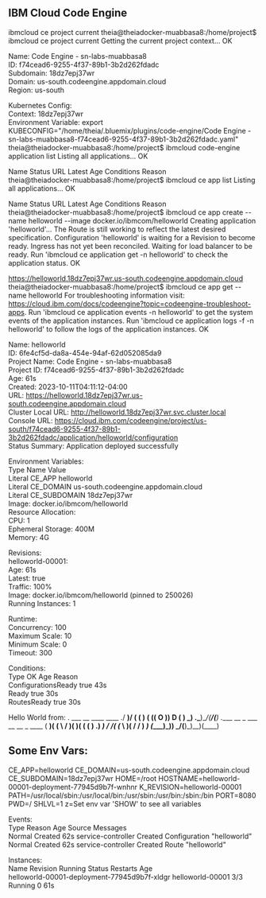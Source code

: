 ## IBM Cloud Code Engine

ibmcloud ce project current
theia@theiadocker-muabbasa8:/home/project$ ibmcloud ce project current
Getting the current project context...
OK

Name:       Code Engine - sn-labs-muabbasa8  
ID:         f74cead6-9255-4f37-89b1-3b2d262fdadc  
Subdomain:  18dz7epj37wr  
Domain:     us-south.codeengine.appdomain.cloud  
Region:     us-south  

Kubernetes Config:    
Context:               18dz7epj37wr  
Environment Variable:  export KUBECONFIG="/home/theia/.bluemix/plugins/code-engine/Code Engine - sn-labs-muabbasa8-f74cead6-9255-4f37-89b1-3b2d262fdadc.yaml"  
theia@theiadocker-muabbasa8:/home/project$ ibmcloud code-engine application list
Listing all applications...
OK

Name  Status  URL  Latest  Age  Conditions  Reason  
theia@theiadocker-muabbasa8:/home/project$ ibmcloud ce app list
Listing all applications...
OK

Name  Status  URL  Latest  Age  Conditions  Reason  
theia@theiadocker-muabbasa8:/home/project$ ibmcloud ce app create --name helloworld --image docker.io/ibmcom/helloworld
Creating application 'helloworld'...
The Route is still working to reflect the latest desired specification.
Configuration 'helloworld' is waiting for a Revision to become ready.
Ingress has not yet been reconciled.
Waiting for load balancer to be ready.
Run 'ibmcloud ce application get -n helloworld' to check the application status.
OK

https://helloworld.18dz7epj37wr.us-south.codeengine.appdomain.cloud
theia@theiadocker-muabbasa8:/home/project$ ibmcloud ce app get --name helloworld
For troubleshooting information visit: https://cloud.ibm.com/docs/codeengine?topic=codeengine-troubleshoot-apps.
Run 'ibmcloud ce application events -n helloworld' to get the system events of the application instances.
Run 'ibmcloud ce application logs -f -n helloworld' to follow the logs of the application instances.
OK

Name:               helloworld  
ID:                 6fe4cf5d-da8a-454e-94af-62d052085da9  
Project Name:       Code Engine - sn-labs-muabbasa8  
Project ID:         f74cead6-9255-4f37-89b1-3b2d262fdadc  
Age:                61s  
Created:            2023-10-11T04:11:12-04:00  
URL:                https://helloworld.18dz7epj37wr.us-south.codeengine.appdomain.cloud  
Cluster Local URL:  http://helloworld.18dz7epj37wr.svc.cluster.local  
Console URL:        https://cloud.ibm.com/codeengine/project/us-south/f74cead6-9255-4f37-89b1-3b2d262fdadc/application/helloworld/configuration  
Status Summary:     Application deployed successfully  

Environment Variables:    
  Type     Name          Value  
  Literal  CE_APP        helloworld  
  Literal  CE_DOMAIN     us-south.codeengine.appdomain.cloud  
  Literal  CE_SUBDOMAIN  18dz7epj37wr  
Image:                  docker.io/ibmcom/helloworld  
Resource Allocation:      
  CPU:                1  
  Ephemeral Storage:  400M  
  Memory:             4G  

Revisions:     
  helloworld-00001:    
    Age:                61s  
    Latest:             true  
    Traffic:            100%  
    Image:              docker.io/ibmcom/helloworld (pinned to 250026)  
    Running Instances:  1  

Runtime:       
  Concurrency:    100  
  Maximum Scale:  10  
  Minimum Scale:  0  
  Timeout:        300  

Conditions:    
  Type                 OK    Age  Reason  
  ConfigurationsReady  true  43s    
  Ready                true  30s    
  RoutesReady          true  30s    


Hello World from:
. ___  __  ____  ____
./ __)/  \(    \(  __)
( (__(  O )) D ( ) _)
.\___)\__/(____/(____)
.____  __ _   ___  __  __ _  ____
(  __)(  ( \ / __)(  )(  ( \(  __)
.) _) /    /( (_ \ )( /    / ) _)
(____)\_)__) \___/(__)\_)__)(____)

Some Env Vars:
--------------
CE_APP=helloworld
CE_DOMAIN=us-south.codeengine.appdomain.cloud
CE_SUBDOMAIN=18dz7epj37wr
HOME=/root
HOSTNAME=helloworld-00001-deployment-77945d9b7f-wnhnr
K_REVISION=helloworld-00001
PATH=/usr/local/sbin:/usr/local/bin:/usr/sbin:/usr/bin:/sbin:/bin
PORT=8080
PWD=/
SHLVL=1
z=Set env var 'SHOW' to see all variables

Events:        
  Type    Reason   Age  Source              Messages  
  Normal  Created  62s  service-controller  Created Configuration "helloworld"  
  Normal  Created  62s  service-controller  Created Route "helloworld"  

Instances:     
  Name                                          Revision          Running  Status   Restarts  Age  
  helloworld-00001-deployment-77945d9b7f-xldgr  helloworld-00001  3/3      Running  0         61s  
